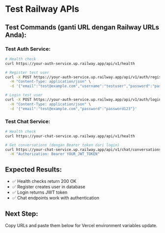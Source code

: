 # Test Railway APIs

## Test Commands (ganti URL dengan Railway URLs Anda):

### Test Auth Service:
```bash
# Health check
curl https://your-auth-service.up.railway.app/api/v1/health

# Register test user
curl -X POST https://your-auth-service.up.railway.app/api/v1/auth/register \
  -H "Content-Type: application/json" \
  -d '{"email":"test@example.com","username":"testuser","password":"password123","firstName":"Test","lastName":"User"}'

# Login test user
curl -X POST https://your-auth-service.up.railway.app/api/v1/auth/login \
  -H "Content-Type: application/json" \
  -d '{"email":"test@example.com","password":"password123"}'
```

### Test Chat Service:
```bash
# Health check
curl https://your-chat-service.up.railway.app/api/v1/health

# Get conversations (dengan Bearer token dari login)
curl https://your-chat-service.up.railway.app/api/v1/chat/conversations \
  -H "Authorization: Bearer YOUR_JWT_TOKEN"
```

## Expected Results:
- ✅ Health checks return 200 OK
- ✅ Register creates user in database
- ✅ Login returns JWT token
- ✅ Chat endpoints work with authentication

## Next Step:
Copy URLs and paste them below for Vercel environment variables update.
